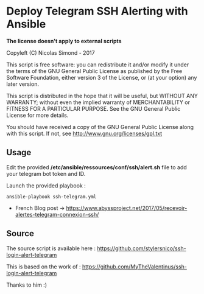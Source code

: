 Deploy Telegram SSH Alerting with Ansible
=========================================


**The license doesn't apply to external scripts**

Copyleft (C) Nicolas Simond - 2017

This script is free software: you can redistribute it and/or modify
it under the terms of the GNU General Public License as published by
the Free Software Foundation, either version 3 of the License, or
(at your option) any later version.

This script is distributed in the hope that it will be useful,
but WITHOUT ANY WARRANTY; without even the implied warranty of
MERCHANTABILITY or FITNESS FOR A PARTICULAR PURPOSE.  See the
GNU General Public License for more details.

You should have received a copy of the GNU General Public License
along with this script.  If not, see <http://www.gnu.org/licenses/gpl.txt>


## Usage

Edit the provided **/etc/ansible/ressources/conf/ssh/alert.sh** file to add your telegram bot token and ID.

Launch the provided playbook :

<code>ansible-playbook ssh-telegram.yml</code>

* French Blog post -> https://www.abyssproject.net/2017/05/recevoir-alertes-telegram-connexion-ssh/

## Source
The source script is available here : https://github.com/stylersnico/ssh-login-alert-telegram

This is based on the work of : https://github.com/MyTheValentinus/ssh-login-alert-telegram

Thanks to him :)
